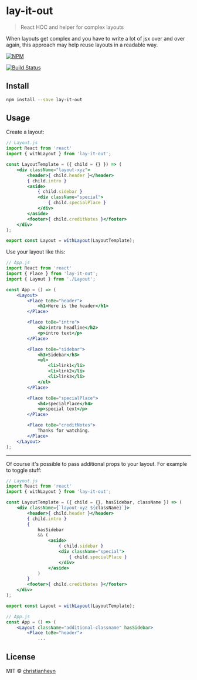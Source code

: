 # lay-it-out

> React HOC and helper for complex layouts

When layouts get complex and you have to write a lot of jsx over and over again, this approach may help reuse layouts in a readable way.

[![NPM](https://img.shields.io/npm/v/lay-it-out.svg)](https://www.npmjs.com/package/lay-it-out)

[![Build Status](https://travis-ci.org/christianheyn/lay-it-out.svg?branch=master)](https://travis-ci.org/christianheyn/lay-it-out)

## Install

```bash
npm install --save lay-it-out
```

## Usage

Create a layout:
```jsx
// Layout.js
import React from 'react'
import { withLayout } from 'lay-it-out';

const LayoutTemplate = ({ child = {} }) => (
    <div className="layout-xyz">
        <header>{ child.header }</header>
        { child.intro }
        <aside>
            { child.sidebar }
            <div className="special">
                { child.specialPlace }
            </div>
        </aside>
        <footer>{ child.creditNotes }</footer>
    </div>
);

export const Layout = withLayout(LayoutTemplate);
```
Use your layout like this:
```jsx
// App.js
import React from 'react'
import { Place } from 'lay-it-out';
import { Layout } from './Layout';

const App = () => (
    <Layout>
        <Place toBe="header">
            <h1>Here is the header</h1>
        </Place>

        <Place toBe="intro">
            <h2>intro headline</h2>
            <p>intro text</p>
        </Place>

        <Place toBe="sidebar">
            <h3>Sidebar</h3>
            <ul>
                <li>link1</li>
                <li>link2</li>
                <li>link3</li>
            </ul>
        </Place>

        <Place toBe="specialPlace">
            <h4>specialPlace</h4>
            <p>special text</p>
        </Place>

        <Place toBe="creditNotes">
            Thanks for watching.
        </Place>
    </Layout>
);

```
___

Of course it's possible to pass additional props to your layout.
For example to toggle stuff:

```jsx
// Layout.js
import React from 'react'
import { withLayout } from 'lay-it-out';

const LayoutTemplate = ({ child = {}, hasSidebar, className }) => (
    <div className={`layout-xyz ${className}`}>
        <header>{ child.header }</header>
        { child.intro }
        {
            hasSidebar
            && (
                <aside>
                    { child.sidebar }
                    <div className="special">
                        { child.specialPlace }
                    </div>
                </aside>
            )
        }
        <footer>{ child.creditNotes }</footer>
    </div>
);

export const Layout = withLayout(LayoutTemplate);
```

```jsx
// App.js
const App = () => (
    <Layout className="additional-classname" hasSidebar>
        <Place toBe="header">
            ...
```
## License

MIT © [christianheyn](https://github.com/christianheyn)
